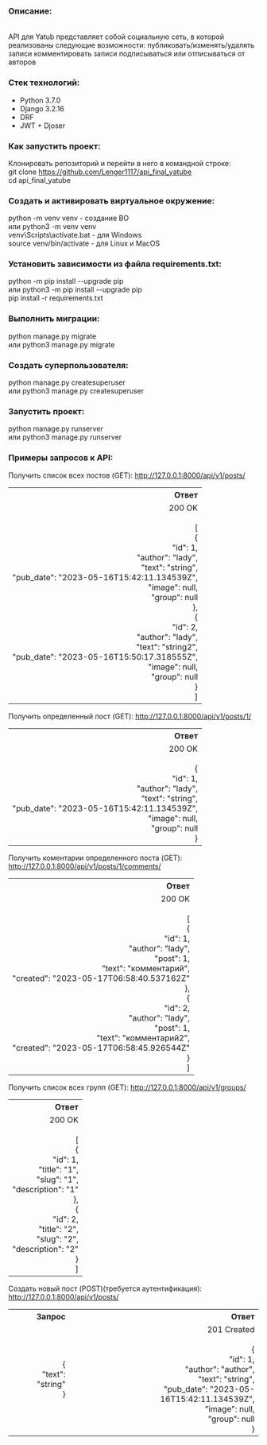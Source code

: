 <h3>Описание:</h3>
<br>
API для Yatub представляет собой социальную сеть, в которой реализованы следующие возможности:
публиковать/изменять/удалять записи
комментировать записи
подписываться или отписываться от авторов

<h3>Стек технологий:</h3>
<ul>
<li>Python 3.7.0</li>
<li>Django 3.2.16</li>
<li>DRF</li>
<li>JWT + Djoser</li>
</ul>


<h3>Как запустить проект:</h3>

Клонировать репозиторий и перейти в него в командной строке:
<br>
git clone https://github.com/Lenger1117/api_final_yatube
<br>
cd api_final_yatube


<h3>Cоздать и активировать виртуальное окружение:</h3>

python -m venv venv - создание ВО
<br>
или python3 -m venv venv
<br>
venv\Scripts\activate.bat - для Windows
<br>
source venv/bin/activate - для Linux и MacOS
<br>

<h3>Установить зависимости из файла requirements.txt:</h3>

python -m pip install --upgrade pip
<br>
или python3 -m pip install --upgrade pip
<br>
pip install -r requirements.txt


<h3>Выполнить миграции:</h3>

python manage.py migrate
<br>
или python3 manage.py migrate


<h3>Создать суперпользователя:</h3>

python manage.py createsuperuser
<br>
или python3 manage.py createsuperuser


<h3>Запустить проект:</h3>

python manage.py runserver
<br>
или python3 manage.py runserver


<h3>Примеры запросов к API:</h3>

Получить список всех постов (GET):
http://127.0.0.1:8000/api/v1/posts/

<table style="text-align:right">
  <tr>
    <th>Ответ</th>
  </tr>
  <tr>
    <td>
      200 OK
      <br><br>
      [
      <br>
    {
      <br>
        "id": 1,
      <br>
        "author": "lady",
      <br>
        "text": "string",
      <br>
        "pub_date": "2023-05-16T15:42:11.134539Z",
      <br>
        "image": null,
      <br>
        "group": null
      <br>
    },
      <br>
    {
      <br>
        "id": 2,
      <br>
        "author": "lady",
      <br>
        "text": "string2",
      <br>
        "pub_date": "2023-05-16T15:50:17.318555Z",
      <br>
        "image": null,
      <br>
        "group": null
      <br>
    }
      <br>
]
    </td>
  </tr>
</table>

Получить определенный пост (GET):
http://127.0.0.1:8000/api/v1/posts/1/
<table style="text-align:right">
  <tr>
    <th>Ответ</th>
  </tr>
  <tr>
    <td>
      200 OK
      <br><br>
      {
      <br>
    "id": 1,
      <br>
    "author": "lady",
      <br>
    "text": "string",
      <br>
    "pub_date": "2023-05-16T15:42:11.134539Z",
      <br>
    "image": null,
      <br>
    "group": null
      <br>
}
    </td>
  </tr>
</table>

Получить коментарии определенного поста (GET):
http://127.0.0.1:8000/api/v1/posts/1/comments/
<table style="text-align:right">
  <tr>
    <th>Ответ</th>
  </tr>
  <tr>
    <td>
      200 OK
      <br><br>
      [
      <br>
    {
      <br>
        "id": 1,
      <br>
        "author": "lady",
      <br>
        "post": 1,
      <br>
        "text": "комментарий",
      <br>
        "created": "2023-05-17T06:58:40.537162Z"
      <br>
    },
      <br>
    {
      <br>
        "id": 2,
      <br>
        "author": "lady",
      <br>
        "post": 1,
      <br>
        "text": "комментарий2",
      <br>
        "created": "2023-05-17T06:58:45.926544Z"
      <br>
    }
      <br>
]
    </td>
  </tr>
</table>

Получить список всех групп (GET):
http://127.0.0.1:8000/api/v1/groups/
<table style="text-align:right">
  <tr>
    <th>Ответ</th>
  </tr>
  <tr>
    <td>
      200 OK
      <br><br>
     [
      <br>
    {
      <br>
        "id": 1,
      <br>
        "title": "1",
      <br>
        "slug": "1",
      <br>
        "description": "1"
      <br>
    },
      <br>
    {
      <br>
        "id": 2,
      <br>
        "title": "2",
      <br>
        "slug": "2",
      <br>
        "description": "2"
      <br>
    }
      <br>
]
    </td>
  </tr>
</table>

Создать новый пост (POST)(требуется аутентификация):
http://127.0.0.1:8000/api/v1/posts/
<table style="text-align:right">
  <tr>
    <th>Запрос</th>
    <th>Ответ</th>
  </tr>
  <tr>
    <td>
      {
      <br>
      "text": "string"
      <br>
      }
    </td>
    <td>
      201 Created
      <br><br>
      {
      <br>
    "id": 1,
      <br>
    "author": "author",
      <br>
    "text": "string",
      <br>
    "pub_date": "2023-05-16T15:42:11.134539Z",
      <br>
    "image": null,
      <br>
    "group": null
      <br>
      }
    </td>
  </tr>
</table>
